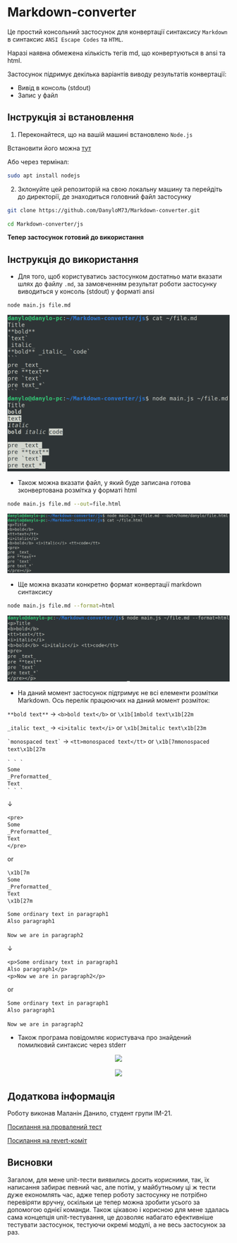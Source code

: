# Markdown-converter

Це простий консольний застосунок для конвертації синтаксису `Markdown` в синтаксис `ANSI Escape Codes` та `HTML`. 

Наразі наявна обмежена кількість тегів md, що конвертуються в  ansi та html. 

Застосунок підримує декілька варіантів виводу результатів конвертації:

- Вивід в консоль (stdout)
- Запис у файл

## Інструкція зі встановлення

1. Переконайтеся, що на вашій машині встановлено `Node.js`

Встановити його можна [тут](https://nodejs.org/en/download)

Або через термінал:

```bash
sudo apt install nodejs
```

2. Зклонуйте цей репозиторій на свою локальну машину та перейдіть до директорії, де знаходиться головний файл застосунку

```bash
git clone https://github.com/DanyloM73/Markdown-converter.git
```

```bash
cd Markdown-converter/js
```

**Тепер застосунок готовий до використання**

## Інструкція до використання

- Для того, щоб користуватись застосунком достатньо мати вказати шлях до файлу `.md`, за замовченням результат роботи застосунку виводиться у консоль (stdout) у форматі ansi

```bash
node main.js file.md
```

<p align="center">
  <img src="./img/example01.png">
</p>

- Також можна вказати файл, у який буде записана готова зконвертована розмітка у форматі html

```bash
node main.js file.md --out=file.html
```

<p align="center">
  <img src="./img/example02.png">
</p>

- Ще можна вказати конкретно формат конвертації markdown синтаксису

```bash
node main.js file.md --format=html
```

<p align="center">
  <img src="./img/example03.png">
</p>

- На даний момент застосунок підтримує не всі елементи розмітки Markdown. Ось перелік працюючих на даний момент розміток:

```**bold text**``` → ```<b>bold text</b>``` or ```\x1b[1mbold text\x1b[22m```

```_italic text_``` → ```<i>italic text</i>``` or ```\x1b[3mitalic text\x1b[23m```

``` `monospaced text` ``` → ```<tt>monospaced text</tt>``` or ```\x1b[7mmonospaced text\x1b[27m```

```
` ` `
Some
_Preformatted_
Text
` ` `
```

↓

```
<pre>
Some
_Preformatted_
Text
</pre>
```

or

```
\x1b[7m
Some
_Preformatted_
Text
\x1b[27m
```

```
Some ordinary text in paragraph1
Also paragraph1

Now we are in paragraph2
```

↓

```
<p>Some ordinary text in paragraph1
Also paragraph1</p>
<p>Now we are in paragraph2</p>
```

or

```
Some ordinary text in paragraph1
Also paragraph1

Now we are in paragraph2
```

- Також програма повідомляє користувача про знайдений помилковий синтаксис через stderr

<p align="center">
  <img src="./img/example04.png">
</p>

<p align="center">
  <img src="./img/example05.png">
</p>

## Додаткова інформація

Роботу виконав Маланін Данило, студент групи ІМ-21.

[Посилання на провалений тест](https://github.com/DanyloM73/Markdown-converter/commit/20efc235c3e0a5bf975db39e886f90e1ca191735)

[Посилання на revert-коміт](https://github.com/DanyloM73/Markdown-converter/commit/6875fdc3157166cf8234f7dd87d779bffe166b0e)

## Висновки

Загалом, для мене unit-тести виявились досить корисними, так, їх написання забирає певний час, але потім, у майбутньому ці ж тести дуже економлять час, адже тепер роботу застосунку не потрібно перевіряти вручну, оскільки це тепер можна зробити усього за допомогою однієї команди. Також цікавою і корисною для мене здалась сама концепція unit-тестування, це дозволяє набагато ефективніше тестувати застосунок, тестуючи окремі модулі, а не весь застосунок за раз.